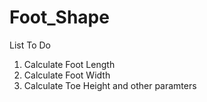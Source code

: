# Foot_Shape
List To Do
1. Calculate Foot Length
2. Calculate Foot Width
3. Calculate Toe Height and other paramters
